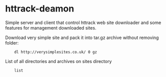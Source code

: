 # httrack-deamon
Simple server and client that control httrack web site downloader and some features for management downloaded sites.

Download very simple site and pack it into tar.gz archive without removing folder:

`    dl http://verysimplesites.co.uk/ 0 gz`


List of all directories and archives on sites directory

`    list`
